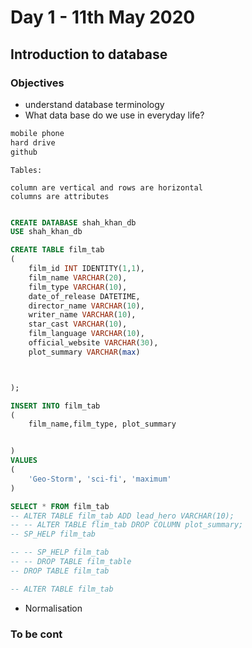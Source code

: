 # Day 1 - 11th May 2020
## Introduction to database
### Objectives

- understand database terminology
- What data base do we use in everyday life?
```markdown
mobile phone 
hard drive
github
```
```
Tables:
 
column are vertical and rows are horizontal
columns are attributes

``` 
``` sql

CREATE DATABASE shah_khan_db
USE shah_khan_db

CREATE TABLE film_tab
(
    film_id INT IDENTITY(1,1),
    film_name VARCHAR(20),
    film_type VARCHAR(10),
    date_of_release DATETIME,
    director_name VARCHAR(10),
    writer_name VARCHAR(10),
    star_cast VARCHAR(10),
    film_language VARCHAR(10),
    official_website VARCHAR(30),
    plot_summary VARCHAR(max)



);

INSERT INTO film_tab
(
    film_name,film_type, plot_summary


)
VALUES
(
    'Geo-Storm', 'sci-fi', 'maximum'
)

SELECT * FROM film_tab
-- ALTER TABLE film_tab ADD lead_hero VARCHAR(10);
-- -- ALTER TABLE flim_tab DROP COLUMN plot_summary;  
-- SP_HELP film_tab

-- -- SP_HELP film_tab
-- -- DROP TABLE film_table
-- DROP TABLE film_tab

-- ALTER TABLE film_tab
```
- Normalisation
### To be cont
